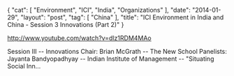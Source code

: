 {
   "cat": [
      "Environment",
      "ICI",
      "India",
      "Organizations"
   ],
   "date": "2014-01-29",
   "layout": "post",
   "tag": [
      "China"
   ],
   "title": "ICI Environment in India and China - Session 3 Innovations (Part 2)"
}

http://www.youtube.com/watch?v=dlz1RDM4MAo  

Session III -- Innovations Chair: Brian McGrath -- The New School Panelists: Jayanta Bandyopadhyay -- Indian Institute of Management -- "Situating Social Inn...